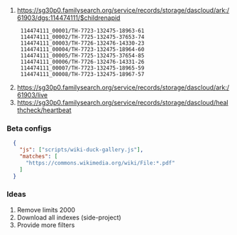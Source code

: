 1. https://sg30p0.familysearch.org/service/records/storage/dascloud/ark:/61903/dgs:114474111/$childrenapid
   ```
    114474111_00001/TH-7723-132475-18963-61
    114474111_00002/TH-7725-132475-37653-74
    114474111_00003/TH-7726-132476-14330-23
    114474111_00004/TH-7723-132475-18964-60
    114474111_00005/TH-7725-132475-37654-85
    114474111_00006/TH-7726-132476-14331-26
    114474111_00007/TH-7723-132475-18965-59
    114474111_00008/TH-7723-132475-18967-57
   ```
2. https://sg30p0.familysearch.org/service/records/storage/dascloud/ark:/61903/live
3. https://sg30p0.familysearch.org/service/records/storage/dascloud/healthcheck/heartbeat


### Beta configs
```json
  {
    "js": ["scripts/wiki-duck-gallery.js"],
    "matches": [
      "https://commons.wikimedia.org/wiki/File:*.pdf"
    ]
  }
```

### Ideas

1. Remove limits 2000
2. Download all indexes (side-project)
3. Provide more filters
